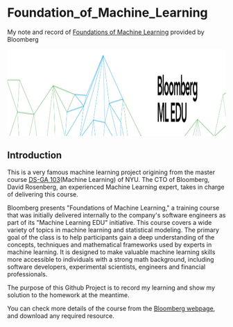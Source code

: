 # Foundation_of_Machine_Learning
My note and record of [Foundations of Machine Learning](https://bloomberg.github.io/foml/#home) provided by Bloomberg
<div align=center><img width='1000', height='200' src='/mlbanner.jpg' /></div>

## Introduction
This is a very famous machine learning project origining from the master course [DS-GA 103](https://davidrosenberg.github.io/ml2019/#home)(Machine Learning) of NYU. The CTO of Bloomberg, David Rosenberg, an experienced Machine Learning expert, takes in charge of delivering this course.  

Bloomberg presents "Foundations of Machine Learning," a training course that was initially delivered internally to the company's software engineers as part of its "Machine Learning EDU" initiative. This course covers a wide variety of topics in machine learning and statistical modeling. The primary goal of the class is to help participants gain a deep understanding of the concepts, techniques and mathematical frameworks used by experts in machine learning. It is designed to make valuable machine learning skills more accessible to individuals with a strong math background, including software developers, experimental scientists, engineers and financial professionals. 

The purpose of this Github Project is to record my learning and show my solution to the homework at the meantime.  

You can check more details of the course from the [Bloomberg webpage](https://bloomberg.github.io/foml/#home), and download any required resource.
